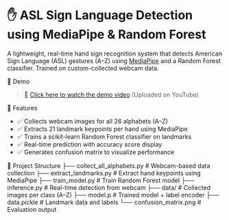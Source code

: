 # ✋ ASL Sign Language Detection using MediaPipe & Random Forest

A lightweight, real-time hand sign recognition system that detects American Sign Language (ASL) gestures (A–Z) using [MediaPipe](https://google.github.io/mediapipe/) and a Random Forest classifier. Trained on custom-collected webcam data.

🎥 Demo

> 🔗 [Click here to watch the demo video]([https://www.youtube.com/watch?v=YOUR_VIDEO_LINK](https://youtu.be/CVvE1yCH0TQ))  
> (Uploaded on YouTube)

🚀 Features
- ✅ Collects webcam images for all 26 alphabets (A–Z)
- ✅ Extracts 21 landmark keypoints per hand using MediaPipe
- ✅ Trains a scikit-learn Random Forest classifier on landmarks
- ✅ Real-time prediction with accuracy score display
- ✅ Generates confusion matrix to visualize performance

📁 Project Structure
├── collect_all_alphabets.py # Webcam-based data collection
├── extract_landmarks.py # Extract hand keypoints using MediaPipe
├── train_model.py # Train Random Forest model
├── inference.py # Real-time detection from webcam
├── data/ # Collected images per class (A–Z)
├── model.p # Trained model + label encoder
├── data.pickle # Landmark data and labels
└── confusion_matrix.png # Evaluation output





